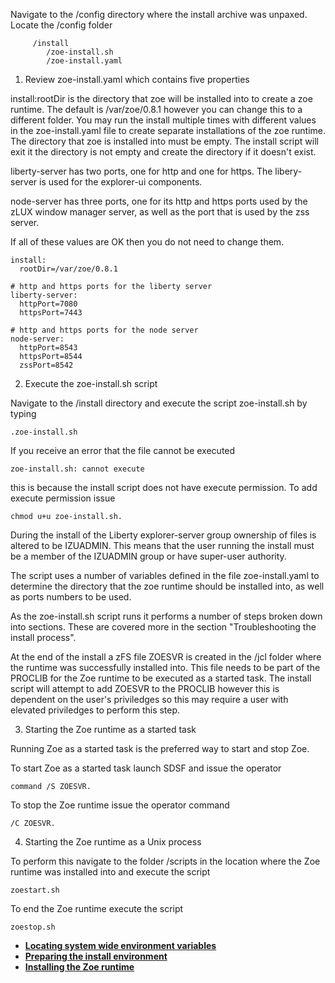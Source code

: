 Navigate to the /config directory where the install archive was unpaxed.  Locate the /config folder 

```
     /install
        /zoe-install.sh
        /zoe-install.yaml

```

1. Review zoe-install.yaml which contains five properties

install:rootDir is the directory that zoe will be installed into to create a zoe runtime.  The default is /var/zoe/0.8.1 however you can change this to a different folder.  You may run the install multiple times with different values in the zoe-install.yaml file to create separate installations of the zoe runtime.  The directory that zoe is installed into must be empty.  The install script will exit it the directory is not empty and create the directory if it doesn't exist.

liberty-server has two ports, one for http and one for https.  The libery-server is used for the explorer-ui components.

node-server has three ports, one for its http and https ports used by the zLUX window manager server, as well as the port that is used by the zss server.

If all of these values are OK then you do not need to change them.

```
install:
  rootDir=/var/zoe/0.8.1

# http and https ports for the liberty server
liberty-server:
  httpPort=7080
  httpsPort=7443

# http and https ports for the node server
node-server:
  httpPort=8543
  httpsPort=8544
  zssPort=8542
```

2. Execute the zoe-install.sh script

Navigate to the /install directory and execute the script zoe-install.sh by typing
```
.zoe-install.sh
```
If you receive an error that the file cannot be executed 
```
zoe-install.sh: cannot execute
```
this is because the install script does not have execute permission.  To add execute permission issue
```
chmod u+u zoe-install.sh.
```

During the install of the Liberty explorer-server group ownership of files is altered to be IZUADMIN.  This means that the user running the install must be a member of the IZUADMIN group or have super-user authority.  

The script uses a number of variables defined in the file zoe-install.yaml to determine the directory that the zoe runtime should be installed into, as well as ports numbers to be used.

As the zoe-install.sh script runs it performs a number of steps broken down into sections.  These are covered more in the section "Troubleshooting the install process".  

At the end of the install a zFS file ZOESVR is created in the /jcl folder where the runtime was successfully installed into.  This file needs to be part of the PROCLIB for the Zoe runtime to be executed as a started task.  The install script will attempt to add ZOESVR to the PROCLIB however this is dependent on the user's priviledges so this may require a user with elevated priviledges to perform this step.

3. Starting the Zoe runtime as a started task

Running Zoe as a started task is the preferred way to start and stop Zoe.  

To start Zoe as a started task launch SDSF and issue the operator 
```
command /S ZOESVR. 
```
To stop the Zoe runtime issue the operator command
```
/C ZOESVR.  
```

4. Starting the Zoe runtime as a Unix process

To perform this navigate to the folder /scripts in the location where the Zoe runtime was installed into and execute the script
```
zoestart.sh
```
To end the Zoe runtime execute the script
```
zoestop.sh
```

-   **[Locating system wide environment variables](../topics/zoeinit.md)**
-   **[Preparing the install environment](../topics/zoeparse.md)**
-   **[Installing the Zoe runtime](../topics/zoeinstall.md)**




